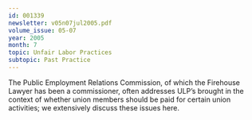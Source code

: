 ```yaml
---
id: 001339
newsletter: v05n07jul2005.pdf
volume_issue: 05-07
year: 2005
month: 7
topic: Unfair Labor Practices
subtopic: Past Practice
---
```


The Public Employment Relations Commission, of which the Firehouse Lawyer has been a commissioner, often addresses ULP’s brought in the context of whether union members should be paid for certain union activities; we extensively discuss these issues here.